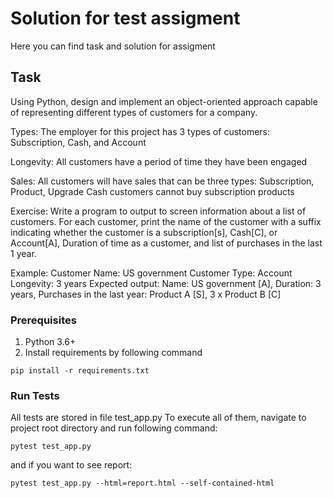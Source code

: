 # Solution for test assigment

Here you can find task and solution for assigment

## Task

Using Python, design and implement an object-oriented approach capable of representing different types of customers for a company.

Types:
The employer for this project has 3 types of customers:   Subscription, Cash, and Account

Longevity:
All customers have a period of time they have been engaged

Sales:
All customers will have sales that can be three types:
Subscription,
Product,
Upgrade
Cash customers cannot buy subscription products

Exercise:   Write a program to output to screen information about a list of customers.   For each customer, print the name of the customer with a suffix indicating whether the customer is a subscription[s], Cash[C], or Account[A], Duration of time as a customer, and list of purchases in the last 1 year.

Example:
Customer Name:  US government
Customer Type:  Account
Longevity:  3 years
Expected output:
Name:  US government [A], Duration:  3 years, Purchases in the last year: Product A [S],  3 x Product B [C]

### Prerequisites
1. Python 3.6+
2. Install requirements by following command
```
pip install -r requirements.txt
```

### Run Tests

All tests are stored in file test_app.py
To execute all of them, navigate to project root directory
and run following command:

```
pytest test_app.py
```

and if you want to see report:
```
pytest test_app.py --html=report.html --self-contained-html
```